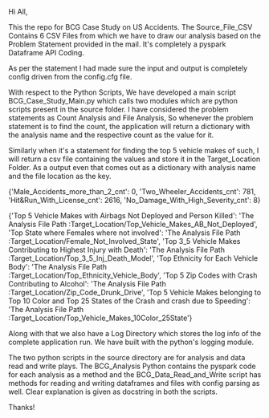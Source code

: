 Hi All,

This the repo for BCG Case Study on US Accidents. The Source_File_CSV Contains 6 CSV Files from which we have to draw our analysis based on the Problem Statement provided in the mail. It's completely a pyspark Dataframe API Coding.

As per the statement I had made sure the input and output is completely config driven from the config.cfg file.

With respect to the Python Scripts, We have developed a main script BCG_Case_Study_Main.py which calls two modules which are python scripts present in the source folder.
I have considered the problem statements as Count Analysis and File Analysis, So whenever the problem statement is to find the count, the application will return a dictionary with the analysis name and the respective count as the value for it.

Similarly when it's a statement for finding the top 5 vehicle makes of such, I will return a csv file containing the values and store it in the Target_Location Folder. As a output even that comes out as a dictionary with analysis name and the file location as the key.

{'Male_Accidents_more_than_2_cnt': 0, 'Two_Wheeler_Accidents_cnt': 781, 'Hit&Run_With_License_cnt': 2616, 'No_Damage_With_High_Severity_cnt': 8}


{'Top 5 Vehicle Makes with Airbags Not Deployed and Person Killed': 'The Analysis File Path :Target_Location/Top_Vehicle_Makes_AB_Not_Deployed', 'Top State where Females where not involved': 'The Analysis File Path :Target_Location/Female_Not_Involved_State', 'Top 3_5 Vehicle Makes Contributing to Highest Injury with Death': 'The Analysis File Path :Target_Location/Top_3_5_Inj_Death_Model', 'Top Ethnicity for Each Vehicle Body': 'The Analysis File Path :Target_Location/Top_Ethnicity_Vehicle_Body', 'Top 5 Zip Codes with Crash Contributing to Alcohol': 'The Analysis File Path :Target_Location/Zip_Code_Drunk_Drive', 'Top 5 Vehicle Makes belonging to Top 10 Color and Top 25 States of the Crash and crash due to Speeding': 'The Analysis File Path :Target_Location/Top_Vehicle_Makes_10Color_25State'}


Along with that we also have a Log Directory which stores the log info of the complete application run. We have built with the python's logging module.

The two python scripts in the source directory are for analysis and data read and write plays. The BCG_Analysis Python contains the pyspark code for each analysis as a method and the BCG_Data_Read_and_Write script has methods for reading and writing dataframes and files with config parsing as well. Clear explanation is given as docstring in both the scripts.

Thanks!


